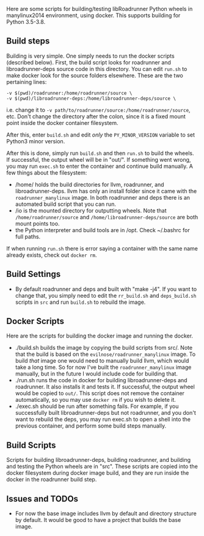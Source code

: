 Here are some scripts for building/testing libRoadrunner Python wheels in manylinux2014 environment, using docker. This supports building for Python 3.5-3.8.

## Build steps

Building is very simple. One simply needs to run the docker scripts (described below). First, the build script looks for
roadrunner and libroadrunner-deps source code in this directory. You can edit `run.sh` to make docker look for the
source folders elsewhere. These are the two pertaining lines:

```
-v $(pwd)/roadrunner:/home/roadrunner/source \
-v $(pwd)/libroadrunner-deps:/home/libroadrunner-deps/source \
```

i.e. change it to `-v path/to/roadrunner/source:/home/roadrunner/source`, etc. Don't change the directory after the
colon, since it is a fixed mount point inside the docker container filesystem.

After this, enter `build.sh` and edit *only* the `PY_MINOR_VERSION` variable to set Python3 minor version.

After this is done, simply run `build.sh` and then `run.sh` to build the wheels. If successful, the output wheel will be
in "out/". If something went wrong, you may run `exec.sh` to enter the container and continue build manually. A few things about
the filesystem:

* /home/ holds the build directories for llvm, roadrunner, and libroadrunner-deps. llvm has only an install folder since
it came with the `roadrunner_manylinux` image. In both roadrunner and deps there is an automated build script that you
can run.
* /io is the mounted directory for outputting wheels. Note that `/home/roadrunner/source` and
`/home/libroadrunner-deps/source` are both mount points too.
* the Python interpreter and build tools are in /opt. Check ~/.bashrc for full paths.

If when running `run.sh` there is error saying a container with the same name already exists, check out `docker rm`. 

## Build Settings

* By default roadrunner and deps and built with "make -j4". If you want to change that, you simply need to edit the
`rr_build.sh` and `deps_build.sh` scripts in `src` and run `build.sh` to rebuild the image.

## Docker Scripts

Here are the scripts for building the docker image and running the docker.

* ./build.sh builds the image by copying the build scripts from src/. Note that the build is based on
 the `evilnose/roadrunner_manylinux` image. To build *that* image one would need to manually build llvm, which
 would take a long time. So for now I've built the `roadrunner_manylinux` image manually, but in the future I would
 include code for building that.
* ./run.sh runs the code in docker for building libroadrunner-deps and roadrunner. It also installs it and tests it. If
successful, the output wheel would be copied to `out/`. This script does not remove the container automatically, so you
may use `docker rm` if you wish to delete it.
* ./exec.sh should be run after something fails. For example, if you successfully built libroadrunner-deps but not
roadrunner, and you don't want to rebuild the deps, you may run exec.sh to open a shell into the previous container, and
perform some build steps manually.

## Build Scripts

Scripts for building libroadrunner-deps, building roadrunner, and building and testing the Python wheels are in "src".
These scripts are copied into the docker filesystem during docker image build, and they are run inside the docker in the
roadrunner build step.

## Issues and TODOs

* For now the base image includes llvm by default and directory structure by default. It would be good to have a project
that builds the base image.

